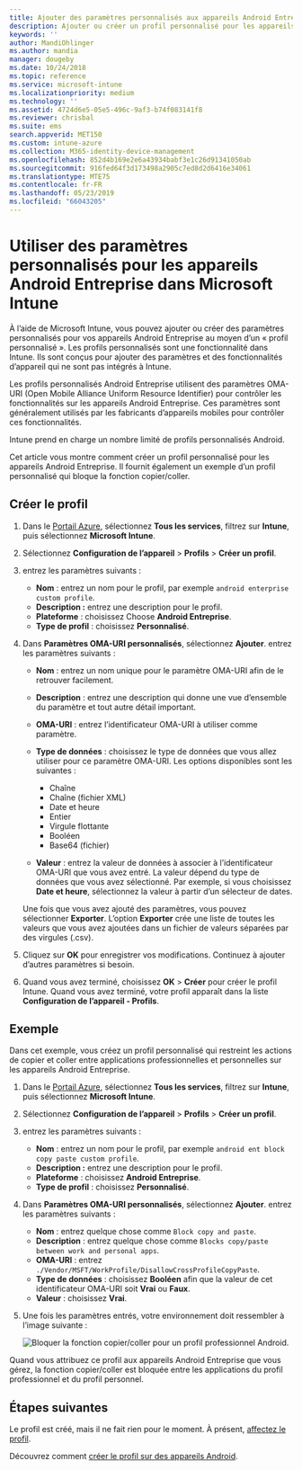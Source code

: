 ```yaml
---
title: Ajouter des paramètres personnalisés aux appareils Android Entreprise dans Microsoft Intune - Azure | Microsoft Docs
description: Ajouter ou créer un profil personnalisé pour les appareils Android Entreprise dans Microsoft Intune
keywords: ''
author: MandiOhlinger
ms.author: mandia
manager: dougeby
ms.date: 10/24/2018
ms.topic: reference
ms.service: microsoft-intune
ms.localizationpriority: medium
ms.technology: ''
ms.assetid: 4724d6e5-05e5-496c-9af3-b74f083141f8
ms.reviewer: chrisbal
ms.suite: ems
search.appverid: MET150
ms.custom: intune-azure
ms.collection: M365-identity-device-management
ms.openlocfilehash: 852d4b169e2e6a43934babf3e1c26d91341050ab
ms.sourcegitcommit: 916fed64f3d173498a2905c7ed8d2d6416e34061
ms.translationtype: MTE75
ms.contentlocale: fr-FR
ms.lasthandoff: 05/23/2019
ms.locfileid: "66043205"
---
```

# <a name="use-custom-settings-for-android-enterprise-devices-in-microsoft-intune"></a>Utiliser des paramètres personnalisés pour les appareils Android Entreprise dans Microsoft Intune

À l’aide de Microsoft Intune, vous pouvez ajouter ou créer des paramètres personnalisés pour vos appareils Android Entreprise au moyen d’un « profil personnalisé ». Les profils personnalisés sont une fonctionnalité dans Intune. Ils sont conçus pour ajouter des paramètres et des fonctionnalités d’appareil qui ne sont pas intégrés à Intune.

Les profils personnalisés Android Entreprise utilisent des paramètres OMA-URI (Open Mobile Alliance Uniform Resource Identifier) pour contrôler les fonctionnalités sur les appareils Android Entreprise. Ces paramètres sont généralement utilisés par les fabricants d’appareils mobiles pour contrôler ces fonctionnalités.

Intune prend en charge un nombre limité de profils personnalisés Android.

Cet article vous montre comment créer un profil personnalisé pour les appareils Android Entreprise. Il fournit également un exemple d’un profil personnalisé qui bloque la fonction copier/coller.

## <a name="create-the-profile"></a>Créer le profil

1. Dans le [Portail Azure](https://portal.azure.com), sélectionnez **Tous les services**, filtrez sur **Intune**, puis sélectionnez **Microsoft Intune**.
2. Sélectionnez **Configuration de l’appareil** > **Profils** > **Créer un profil**.
3. entrez les paramètres suivants :

    - **Nom** : entrez un nom pour le profil, par exemple `android enterprise custom profile`.
    - **Description :** entrez une description pour le profil.
    - **Plateforme** : choisissez Choose **Android Entreprise**.
    - **Type de profil** : choisissez **Personnalisé**.

4. Dans **Paramètres OMA-URI personnalisés**, sélectionnez **Ajouter**. entrez les paramètres suivants :

    - **Nom** : entrez un nom unique pour le paramètre OMA-URI afin de le retrouver facilement.
    - **Description** : entrez une description qui donne une vue d’ensemble du paramètre et tout autre détail important.
    - **OMA-URI** : entrez l’identificateur OMA-URI à utiliser comme paramètre.
    - **Type de données** : choisissez le type de données que vous allez utiliser pour ce paramètre OMA-URI. Les options disponibles sont les suivantes :

      - Chaîne
      - Chaîne (fichier XML)
      - Date et heure
      - Entier
      - Virgule flottante
      - Booléen
      - Base64 (fichier)

    - **Valeur** : entrez la valeur de données à associer à l’identificateur OMA-URI que vous avez entré. La valeur dépend du type de données que vous avez sélectionné. Par exemple, si vous choisissez **Date et heure**, sélectionnez la valeur à partir d’un sélecteur de dates.

    Une fois que vous avez ajouté des paramètres, vous pouvez sélectionner **Exporter**. L’option **Exporter** crée une liste de toutes les valeurs que vous avez ajoutées dans un fichier de valeurs séparées par des virgules (.csv).

5. Cliquez sur **OK** pour enregistrer vos modifications. Continuez à ajouter d’autres paramètres si besoin.
6. Quand vous avez terminé, choisissez **OK** > **Créer** pour créer le profil Intune. Quand vous avez terminé, votre profil apparaît dans la liste **Configuration de l’appareil - Profils**.

## <a name="example"></a>Exemple

Dans cet exemple, vous créez un profil personnalisé qui restreint les actions de copier et coller entre applications professionnelles et personnelles sur les appareils Android Entreprise.

1. Dans le [Portail Azure](https://portal.azure.com), sélectionnez **Tous les services**, filtrez sur **Intune**, puis sélectionnez **Microsoft Intune**.
2. Sélectionnez **Configuration de l’appareil** > **Profils** > **Créer un profil**.
3. entrez les paramètres suivants :

    - **Nom** : entrez un nom pour le profil, par exemple `android ent block copy paste custom profile`.
    - **Description :** entrez une description pour le profil.
    - **Plateforme** : choisissez **Android Entreprise**.
    - **Type de profil** : choisissez **Personnalisé**.

4. Dans **Paramètres OMA-URI personnalisés**, sélectionnez **Ajouter**. entrez les paramètres suivants :

    - **Nom** : entrez quelque chose comme `Block copy and paste`.
    - **Description** : entrez quelque chose comme `Blocks copy/paste between work and personal apps`.
    - **OMA-URI** : entrez `./Vendor/MSFT/WorkProfile/DisallowCrossProfileCopyPaste`.
    - **Type de données** : choisissez **Booléen** afin que la valeur de cet identificateur OMA-URI soit **Vrai** ou **Faux**.
    - **Valeur** : choisissez **Vrai**.

5. Une fois les paramètres entrés, votre environnement doit ressembler à l’image suivante :

    ![Bloquer la fonction copier/coller pour un profil professionnel Android.](./media/custom-policy-afw-copy-paste.png)

Quand vous attribuez ce profil aux appareils Android Entreprise que vous gérez, la fonction copier/coller est bloquée entre les applications du profil professionnel et du profil personnel.

## <a name="next-steps"></a>Étapes suivantes

Le profil est créé, mais il ne fait rien pour le moment. À présent, [affectez le profil](device-profile-assign.md).

Découvrez comment [créer le profil sur des appareils Android](custom-settings-android.md).

